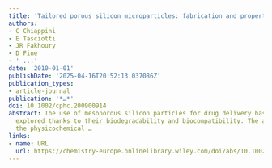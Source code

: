 ```yaml
---
title: 'Tailored porous silicon microparticles: fabrication and properties'
authors:
- C Chiappini
- E Tasciotti
- JR Fakhoury
- D Fine
- ' ...'
date: '2010-01-01'
publishDate: '2025-04-16T20:52:13.037086Z'
publication_types:
- article-journal
publication: '*…*'
doi: 10.1002/cphc.200900914
abstract: The use of mesoporous silicon particles for drug delivery has been widely
  explored thanks to their biodegradability and biocompatibility. The ability to tailor
  the physicochemical …
links:
- name: URL
  url: https://chemistry-europe.onlinelibrary.wiley.com/doi/abs/10.1002/cphc.200900914
---
```

